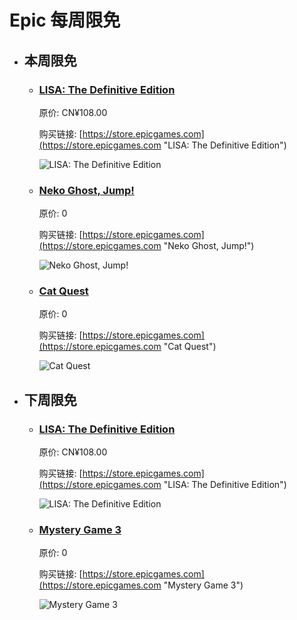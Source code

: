 # Epic 每周限免

- ## 本周限免


  - ### [LISA: The Definitive Edition](https://store.epicgames.com "LISA: The Definitive Edition")

    原价: CN¥108.00

    购买链接: [https://store.epicgames.com](https://store.epicgames.com "LISA: The Definitive Edition")

    ![LISA: The Definitive Edition](https://cdn1.epicgames.com/offer/ca3a9d16d131478c97fd56c138a6511a/EGS_LISATheDefinitiveEdition_DingalingProductions_Bundles_S1_2560x1440-55b66eb2046507e58eac435c21331bd5)


  - ### [Neko Ghost, Jump!](https://store.epicgames.com "Neko Ghost, Jump!")

    原价: 0

    购买链接: [https://store.epicgames.com](https://store.epicgames.com "Neko Ghost, Jump!")

    ![Neko Ghost, Jump!](https://cdn1.epicgames.com/offer/d5241c76f178492ea1540fce45616757/Gift_1920x1080_wrap-a1_1920x1080-7644d526b2a7dcdc7ca5787446ce0c0d)


  - ### [Cat Quest](https://store.epicgames.com "Cat Quest")

    原价: 0

    购买链接: [https://store.epicgames.com](https://store.epicgames.com "Cat Quest")

    ![Cat Quest](https://cdn1.epicgames.com/offer/d5241c76f178492ea1540fce45616757/CQ_Gift_1920x1080_wrap-a1_1920x1080-f145f9945a78d880facf5d2f374aaf77)


- ## 下周限免


  - ### [LISA: The Definitive Edition](https://store.epicgames.com "LISA: The Definitive Edition")

    原价: CN¥108.00

    购买链接: [https://store.epicgames.com](https://store.epicgames.com "LISA: The Definitive Edition")

    ![LISA: The Definitive Edition](https://cdn1.epicgames.com/offer/ca3a9d16d131478c97fd56c138a6511a/EGS_LISATheDefinitiveEdition_DingalingProductions_Bundles_S1_2560x1440-55b66eb2046507e58eac435c21331bd5)


  - ### [Mystery Game 3](https://store.epicgames.com "Mystery Game 3")

    原价: 0

    购买链接: [https://store.epicgames.com](https://store.epicgames.com "Mystery Game 3")

    ![Mystery Game 3](https://cdn1.epicgames.com/offer/d5241c76f178492ea1540fce45616757/CII_Gift_1920x1080_wrap-a1_1920x1080-d1f5a48938e58d769a65a6ab7190f8d9)

